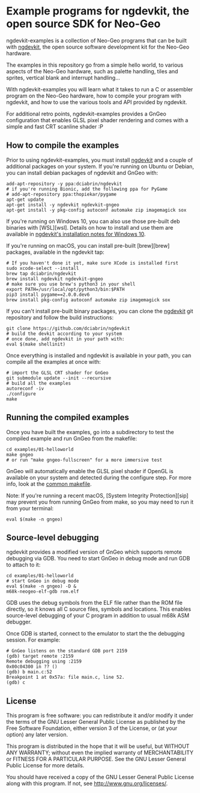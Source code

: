 # Example programs for ngdevkit, the open source SDK for Neo-Geo


ngdevkit-examples is a collection of Neo-Geo programs that can be
built with [ngdevkit](ngdevkit), the open source software development
kit for the Neo-Geo hardware.

The examples in this repository go from a simple hello world, to
various aspects of the Neo-Geo hardware, such as palette handling,
tiles and sprites, vertical blank and interrupt handling...

With ngdevkit-examples you will learn what it takes to run a C or
assembler program on the Neo-Geo hardware, how to compile your
program with ngdevkit, and how to use the various tools and API
provided by ngdevkit.

For additional retro points, ngdevkit-examples provides a
GnGeo configuration that enables GLSL pixel shader rendering and
comes with a simple and fast CRT scanline shader :P


## How to compile the examples

Prior to using ngdevkit-examples, you must install
[ngdevkit](ngdevkit) and a couple of additional packages on your
system. If you're running on Ubuntu or Debian, you can install debian
packages of ngdevkit and GnGeo with:

    add-apt-repository -y ppa:dciabrin/ngdevkit
    # if you're running Bionic, add the following ppa for PyGame
    # add-apt-repository ppa:thopiekar/pygame
    apt-get update
    apt-get install -y ngdevkit ngdevkit-gngeo
    apt-get install -y pkg-config autoconf automake zip imagemagick sox

If you're running on Windows 10, you can also use those pre-built
deb binaries with [WSL][wsl]. Details on how to install and use them
are available in [ngdevkit's installation notes for Windows 10][readmewin].

If you're running on macOS, you can install pre-built [brew][brew]
packages, available in the ngdevkit tap:

    # If you haven't done it yet, make sure XCode is installed first
    sudo xcode-select --install
    brew tap dciabrin/ngdevkit
    brew install ngdevkit ngdevkit-gngeo
    # make sure you use brew's python3 in your shell
    export PATH=/usr/local/opt/python3/bin:$PATH
    pip3 install pygame==2.0.0.dev6
    brew install pkg-config autoconf automake zip imagemagick sox

If you can't install pre-built binary packages, you can clone the
[ngdevkit](ngdevkit) git repository and follow the build instructions:

    git clone https://github.com/dciabrin/ngdevkit
    # build the devkit according to your system
    # once done, add ngdevkit in your path with:
    eval $(make shellinit)

Once everything is installed and ngdevkit is available in your
path, you can compile all the examples at once with:

    # import the GLSL CRT shader for GnGeo
    git submodule update --init --recursive
    # build all the examples
    autoreconf -iv
    ./configure
    make


## Running the compiled examples

Once you have built the examples, go into a subdirectory to
test the compiled example and run GnGeo from the makefile:

    cd examples/01-helloworld
    make gngeo
    # or run "make gngeo-fullscreen" for a more immersive test

GnGeo will automatically enable the GLSL pixel shader if OpenGL
is available on your system and detected during the configure
step. For more info, look at the [common makefile](Makefile.common).

Note: If you're running a recent macOS, [System Integrity Protection][sip]
may prevent you from running GnGeo from make, so you may need to run
it from your terminal:

    eval $(make -n gngeo)


## Source-level debugging

ngdevkit provides a modified version of GnGeo which supports remote
debugging via GDB. You need to start GnGeo in debug mode and run
GDB to attach to it:

    cd examples/01-helloworld
    # start GnGeo in debug mode
    eval $(make -n gngeo) -D &
    m68k-neogeo-elf-gdb rom.elf

GDB uses the debug symbols from the ELF file rather than the ROM file
directly, so it knows all C source files, symbols and locations. This
enables source-level debugging of your C program in addition to usual
m68k ASM debugger.

Once GDB is started, connect to the emulator to start the the
debugging session. For example:

    # GnGeo listens on the standard GDB port 2159
    (gdb) target remote :2159
    Remote debugging using :2159
    0x00c04300 in ?? ()
    (gdb) b main.c:52
    Breakpoint 1 at 0x57a: file main.c, line 52.
    (gdb) c


## License

This program is free software: you can redistribute it and/or modify
it under the terms of the GNU Lesser General Public License as
published by the Free Software Foundation, either version 3 of the
License, or (at your option) any later version.

This program is distributed in the hope that it will be useful, but
WITHOUT ANY WARRANTY; without even the implied warranty of
MERCHANTABILITY or FITNESS FOR A PARTICULAR PURPOSE. See the GNU
Lesser General Public License for more details.

You should have received a copy of the GNU Lesser General Public
License along with this program. If not, see
<http://www.gnu.org/licenses/>.


[ngdevkit]: https://github.com/dciabrin/ngdevkit
[readmewin]: https://github.com/dciabrin/ngdevkit/blob/master/README-mingw.md
